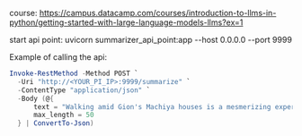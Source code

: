 course: https://campus.datacamp.com/courses/introduction-to-llms-in-python/getting-started-with-large-language-models-llms?ex=1


start api point:
uvicorn summarizer_api_point:app --host 0.0.0.0 --port 9999


Example of calling the api:
```powershell
Invoke-RestMethod -Method POST `
  -Uri "http://<YOUR_PI_IP>:9999/summarize" `
  -ContentType "application/json" `
  -Body (@{
      text = "Walking amid Gion's Machiya houses is a mesmerizing experience. The beautifully preserved structures exude an old-world charm that transports visitors back in time. The glow of lanterns lining the narrow streets adds to the enchanting ambiance."
      max_length = 50
  } | ConvertTo-Json)

```